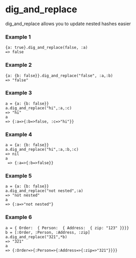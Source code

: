 # dig_and_replace
dig_and_replace allows you to update nested hashes easier


### Example 1
```
{a: true}.dig_and_replace(false, :a) 
=> false
```
### Example 2
```
{a: {b: false}}.dig_and_replace("false", :a,:b) 
=> "false"
```
### Example 3
```
a = {a: {b: false}}
a.dig_and_replace("hi",:a,:c)
=> "hi"
a
=> {:a=>{:b=>false, :c=>"hi"}}
```
### Example 4
```
a = {a: {b: false}}
a.dig_and_replace("hi",:a,:b,:c)
=> nil
a
 => {:a=>{:b=>false}} 
```
### Example 5
```
a = {a: {b: false}}
a.dig_and_replace("not nested",:a)
=> "not nested"
a
=> {:a=>"not nested"} 
```
### Example 6
```
a = { Order:  { Person:  { Address:  { zip: "123" }}}}
b = [:Order, :Person, :Address, :zip]
a.dig_and_replace("321",*b)
=> "321"
a
=> {:Order=>{:Person=>{:Address=>{:zip=>"321"}}}}
```
